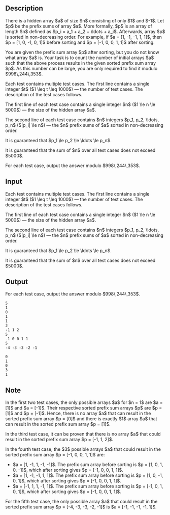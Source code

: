## Description

<div><p>There is a hidden array $a$ of size $n$ consisting of only $1$ and $-1$. Let $p$ be the prefix sums of array $a$. More formally, $p$ is an array of length $n$ defined as $p_i = a_1 + a_2 + \ldots + a_i$. Afterwards, array $p$ is sorted in non-decreasing order. For example, if $a = [1, -1, -1, 1, 1]$, then $p = [1, 0, -1, 0, 1]$ before sorting and $p = [-1, 0, 0, 1, 1]$ after sorting.</p><p>You are given the prefix sum array $p$ after sorting, but you do not know what array $a$ is. Your task is to count the number of initial arrays $a$ such that the above process results in the given sorted prefix sum array $p$. As this number can be large, you are only required to find it modulo $998\,244\,353$.</p></div><div class="input-specification"><p>Each test contains multiple test cases. The first line contains a single integer $t$ ($1 \leq t \leq 1000$)&nbsp;— the number of test cases. The description of the test cases follows.</p><p>The first line of each test case contains a single integer $n$ ($1 \le n \le 5000$)&nbsp;— the size of the hidden array $a$.</p><p>The second line of each test case contains $n$ integers $p_1, p_2, \ldots, p_n$ ($|p_i| \le n$)&nbsp;— the $n$ prefix sums of $a$ sorted in non-decreasing order.</p><p>It is guaranteed that $p_1 \le p_2 \le \ldots \le p_n$.</p><p>It is guaranteed that the sum of $n$ over all test cases does not exceed $5000$.</p></div><div class="output-specification"><p>For each test case, output the answer modulo $998\,244\,353$.</p></div>

## Input

<p>Each test contains multiple test cases. The first line contains a single integer $t$ ($1 \leq t \leq 1000$)&nbsp;— the number of test cases. The description of the test cases follows.</p><p>The first line of each test case contains a single integer $n$ ($1 \le n \le 5000$)&nbsp;— the size of the hidden array $a$.</p><p>The second line of each test case contains $n$ integers $p_1, p_2, \ldots, p_n$ ($|p_i| \le n$)&nbsp;— the $n$ prefix sums of $a$ sorted in non-decreasing order.</p><p>It is guaranteed that $p_1 \le p_2 \le \ldots \le p_n$.</p><p>It is guaranteed that the sum of $n$ over all test cases does not exceed $5000$.</p>

## Output

<p>For each test case, output the answer modulo $998\,244\,353$.</p>





```input1|2,3,6,7,10,11
5
1
0
1
1
3
-1 1 2
5
-1 0 0 1 1
5
-4 -3 -3 -2 -1
```




```output1
0
1
0
3
1
```



## Note

<p>In the first two test cases, the only possible arrays $a$ for $n = 1$ are $a = [1]$ and $a = [-1]$. Their respective sorted prefix sum arrays $p$ are $p = [1]$ and $p = [-1]$. Hence, there is no array $a$ that can result in the sorted prefix sum array $p = [0]$ and there is exactly $1$ array $a$ that can result in the sorted prefix sum array $p = [1]$.</p><p>In the third test case, it can be proven that there is no array $a$ that could result in the sorted prefix sum array $p = [-1, 1, 2]$.</p><p>In the fourth test case, the $3$ possible arrays $a$ that could result in the sorted prefix sum array $p = [-1, 0, 0, 1, 1]$ are:</p><ul> <li> $a = [1, -1, 1, -1, -1]$. The prefix sum array before sorting is $p = [1, 0, 1, 0, -1]$, which after sorting gives $p = [-1, 0, 0, 1, 1]$. </li><li> $a = [1, -1, -1, 1, 1]$. The prefix sum array before sorting is $p = [1, 0, -1, 0, 1]$, which after sorting gives $p = [-1, 0, 0, 1, 1]$. </li><li> $a = [-1, 1, 1, -1, 1]$. The prefix sum array before sorting is $p = [-1, 0, 1, 0, 1]$, which after sorting gives $p = [-1, 0, 0, 1, 1]$. </li></ul><p>For the fifth test case, the only possible array $a$ that could result in the sorted prefix sum array $p = [-4, -3, -3, -2, -1]$ is $a = [-1, -1, -1, -1, 1]$.</p>
